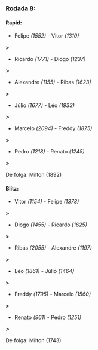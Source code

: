 ### Rodada 8:

#### Rapid:

* Felipe *(1552)*     -     Vitor *(1310)*

 **>** 
* Ricardo *(1771)*     -     Diogo *(1237)*

 **>** 
* Alexandre *(1155)*     -     Ribas *(1623)*

 **>** 
* Júlio *(1677)*     -     Léo *(1933)*

 **>** 
* Marcelo *(2094)*     -     Freddy *(1875)*

 **>** 
* Pedro *(1218)*     -     Renato *(1245)*

 **>** 

De folga: Milton (1892)

#### Blitz:

* Vitor *(1154)*     -     Felipe *(1378)*

 **>** 
* Diogo *(1455)*     -     Ricardo *(1625)*

 **>** 
* Ribas *(2055)*     -     Alexandre *(1197)*

 **>** 
* Léo *(1861)*     -     Júlio *(1464)*

 **>** 
* Freddy *(1795)*     -     Marcelo *(1560)*

 **>** 
* Renato *(961)*     -     Pedro *(1251)*

 **>** 

De folga: Milton (1743)

